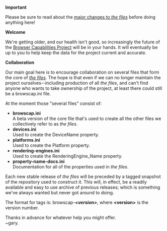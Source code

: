 <p><b>Important</b></p>

<p>Please be sure to read about the <a href="https://groups.google.com/d/msg/browscap/kM8NWmmjqh8/IlZ8DkIwEqYJ" title="Google Groups -> browscap">major changes to <i>the files</i></a> before doing anything here!</p>

<p><b>Welcome</b></p>

<p>We're getting older, and our health isn't good, so increasingly the future of the <a href="https://browsers.garykeith.com" title="Browser Capabilities Project -> Home">Browser Capabilities Project</a> will be in your hands. It will eventually be up to you to help keep the data for the project current and accurate.</p>

<p><b>Collaboration</b></p>

<p>Our main goal here is to encourage collaboration on several files that form the core of <a href="https://browsers.garykeith.com/terms#the-files" title="Browser Capabilities Project -> The Files"><i>the files</i></a>. The hope is that even if we can no longer maintain the project ourselves--including production of all <i>the files</i>, and can't find anyone who wants to take ownership of the project, at least there could still be a browscap.ini file.</p>

<p>At the moment those "several files" consist of:</p>

<ul>
<li><b>browscap.ini</b><br>A beta version of the core file that's used to create all the other files we collectively refer to as <i>the files</i>.</li>
<li><b>devices.ini</b><br>Used to create the DeviceName property.</li>
<li><b>platforms.ini</b><br>Used to create the Platform property.</li>
<li><b>rendering-engines.ini</b><br>Used to create the RenderingEngine_Name property.</li>
<li><b>property-name-docs.ini</b><br>Documentation for all of the properties used in <i>the files</i>.</li>
</ul>

<p>Each new stable release of <i>the files</i> will be preceded by a tagged snapshot of the repository used to construct it. This will, in effect, be a readily available and easy to use archive of previous releases; which is something we've always wanted but never got around to doing.</p>

<p>The format for tags is: browscap-<b><i>&lt;version&gt;</i></b>, where <b>&lt;version&gt;</b> is the version number.</p>

<p>Thanks in advance for whatever help you might offer.<br>~gary.</p>